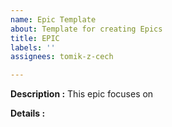 ```yaml
---
name: Epic Template
about: Template for creating Epics
title: EPIC
labels: ''
assignees: tomik-z-cech

---
```


**Description :** This epic focuses on 

**Details :**
